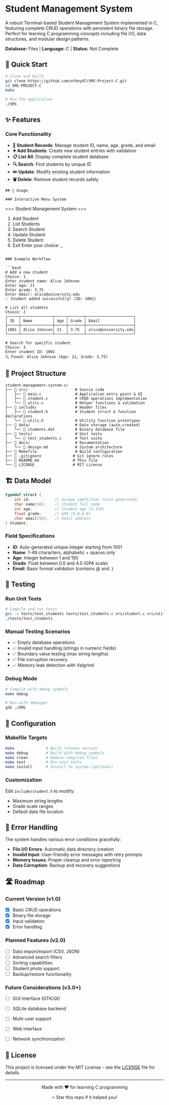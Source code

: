 # Student Management System

A robust Terminal-based Student Management System implemented in C, featuring complete CRUD operations with persistent binary file storage. Perfect for learning C programming concepts including file I/O, data structures, and modular design patterns.


<div align="left">

**Database:** Files | **Language:** C | **Status:** Not Complete

</div>


## 🚀 Quick Start

```bash
# Clone and build
git clone https://github.com/othey47/SMS-Project-C.git
cd SMS-PROJECT-C
make

# Run the application
./SMS
```

## ✨ Features

### Core Functionality

- **📝 Student Records**: Manage student ID, name, age, grade, and email
- **➕ Add Students**: Create new student entries with validation
- **📋 List All**: Display complete student database
- **🔍 Search**: Find students by unique ID
- **✏️ Update**: Modify existing student information
- **🗑️ Delete**: Remove student records safely

```
## 🎯 Usage

### Interactive Menu System

```
=== Student Management System ===
1. Add Student
2. List Students  
3. Search Student
4. Update Student
5. Delete Student
6. Exit
Enter your choice: _
```

### Example Workflow

```bash
# Add a new student
Choice: 1
Enter student name: Alice Johnson
Enter age: 21
Enter grade: 3.75
Enter email: alice@university.edu
✅ Student added successfully! (ID: 1001)

# List all students
Choice: 2
┌─────┬──────────────┬─────┬───────┬─────────────────────┐
│ ID  │ Name         │ Age │ Grade │ Email               │
├─────┼──────────────┼─────┼───────┼─────────────────────┤
│1001 │ Alice Johnson│ 21  │ 3.75  │ alice@university.edu│
└─────┴──────────────┴─────┴───────┴─────────────────────┘

# Search for specific student
Choice: 3
Enter student ID: 1001
🔍 Found: Alice Johnson (Age: 21, Grade: 3.75)
```

## 📁 Project Structure

```
student-management-system-c/
├── 📂 src/                     # Source code
│   ├── 📄 main.c               # Application entry point & UI
│   ├── 📄 student.c            # CRUD operations implementation  
│   └── 📄 utils.c              # Helper functions & validation
├── 📂 include/                 # Header files
│   ├── 📄 student.h            # Student struct & function declarations
│   └── 📄 utils.h              # Utility function prototypes
├── 📂 data/                    # Data storage (auto-created)
│   └── 📄 students.dat         # Binary database file
├── 📂 tests/                   # Unit tests
│   └── 📄 test_students.c      # Test suite
├── 📂 docs/                    # Documentation
│   └── 📄 design.md            # System architecture
├── 📄 Makefile                 # Build configuration
├── 📄 .gitignore              # Git ignore rules
├── 📄 README.md               # This file
└── 📄 LICENSE                 # MIT License
```

## 🏗️ Data Model

```c
typedef struct {
    int id;           // Unique identifier (auto-generated)
    char name[50];    // Student full name
    int age;          // Student age (1-150)
    float grade;      // GPA (0.0-4.0)
    char email[50];   // Email address
} Student;
```

### Field Specifications

- **ID**: Auto-generated unique integer starting from 1001
- **Name**: 1-49 characters, alphabetic + spaces only
- **Age**: Integer between 1 and 150
- **Grade**: Float between 0.0 and 4.0 (GPA scale)
- **Email**: Basic format validation (contains @ and .)

## 🧪 Testing

### Run Unit Tests

```bash
# Compile and run tests
gcc -o tests/test_students tests/test_students.c src/student.c src/utils.c -I include
./tests/test_students
```

### Manual Testing Scenarios

- ✅ Empty database operations
- ✅ Invalid input handling (strings in numeric fields)
- ✅ Boundary value testing (max string lengths)
- ✅ File corruption recovery
- ✅ Memory leak detection with Valgrind

### Debug Mode

```bash
# Compile with debug symbols
make debug

# Run with debugger
gdb ./SMS
```

## 🔧 Configuration

### Makefile Targets

```bash
make              # Build release version
make debug        # Build with debug symbols
make clean        # Remove compiled files
make test         # Run unit tests
make install      # Install to system (optional)
```

### Customization

Edit `include/student.h` to modify:

- Maximum string lengths
- Grade scale ranges
- Default data file location

## 🚦 Error Handling

The system handles various error conditions gracefully:

- **File I/O Errors**: Automatic data directory creation
- **Invalid Input**: User-friendly error messages with retry prompts
- **Memory Issues**: Proper cleanup and error reporting
- **Data Corruption**: Backup and recovery suggestions

## 🛣️ Roadmap

### Current Version (v1.0)

- [x] Basic CRUD operations
- [x] Binary file storage
- [x] Input validation
- [x] Error handling

### Planned Features (v2.0)

- [ ] Data import/export (CSV, JSON)
- [ ] Advanced search filters
- [ ] Sorting capabilities
- [ ] Student photo support
- [ ] Backup/restore functionality

### Future Considerations (v3.0+)

- [ ] GUI interface (GTK/Qt)
- [ ] SQLite database backend
- [ ] Multi-user support
- [ ] Web interface
- [ ] Network synchronization


## 📝 License
This project is licensed under the MIT License - see the [LICENSE](LICENSE) file for details.

---

<div align="center"> <p>Made with ❤️ for learning C programming</p> <p>⭐ Star this repo if it helped you!</p> </div>
